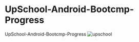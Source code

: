 # UpSchool-Android-Bootcmp-Progress
UpSchool-Android-Bootcmp-Progress
![upschool](https://user-images.githubusercontent.com/34382382/163685438-d3f3d484-821e-4538-91ce-9081c6723d41.jpeg)
